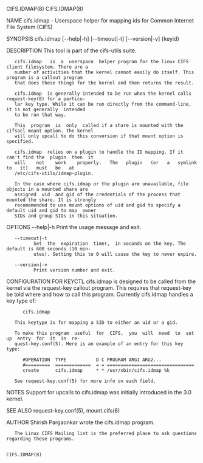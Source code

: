 CIFS.IDMAP(8)                                                                            CIFS.IDMAP(8)

NAME
       cifs.idmap - Userspace helper for mapping ids for Common Internet File System (CIFS)

SYNOPSIS
          cifs.idmap [--help|-h] [--timeout|-t] [--version|-v] {keyid}

DESCRIPTION
       This tool is part of the cifs-utils suite.

       cifs.idmap   is  a  userspace  helper program for the linux CIFS client filesystem. There are a
       number of activities that the kernel cannot easily do itself. This program is a callout program
       that does these things for the kernel and then returns the result.

       cifs.idmap  is generally intended to be run when the kernel calls request-key(8) for a particu‐
       lar key type. While it can be run directly from the command-line, it is not generally  intended
       to be run that way.

       This  program  is  only  called if a share is mounted with the cifsacl mount option. The kernel
       will only upcall to do this conversion if that mount option is specified.

       cifs.idmap  relies on a plugin to handle the ID mapping. If it can't find the  plugin  then  it
       will    not    work    properly.   The   plugin   (or   a   symlink   to   it)   must   be   at
       /etc/cifs-utils/idmap-plugin.

       In the case where cifs.idmap or the plugin are unavailable, file objects in a mounted share are
       assigned  uid  and gid of the credentials of the process that mounted the share. It is strongly
       recomemended to use mount options of uid and gid to specify a default uid and gid to map  owner
       SIDs and group SIDs in this situation.

OPTIONS
       --help|-h
              Print the usage message and exit.

       --timeout|-t
              Set  the  expiration  timer,  in seconds on the key. The default is 600 seconds (10 min‐
              utes). Setting this to 0 will cause the key to never expire.

       --version|-v
              Print version number and exit.

CONFIGURATION FOR KEYCTL
       cifs.idmap  is designed to be called from the kernel via the request-key callout program.  This
       requires  that  request-key  be  told where and how to call this program.  Currently cifs.idmap
       handles a key type of:

          cifs.idmap

       This keytype is for mapping a SID to either an uid or a gid.

       To make this program  useful  for  CIFS,  you  will  need  to  set  up  entry  for  it  in  re‐
       quest-key.conf(5). Here is an example of an entry for this key type:

          #OPERATION  TYPE           D C PROGRAM ARG1 ARG2...
          #=========  =============  = = ================================
          create      cifs.idmap     * * /usr/sbin/cifs.idmap %k

       See request-key.conf(5) for more info on each field.

NOTES
       Support for upcalls to cifs.idmap was initially introduced in the 3.0 kernel.

SEE ALSO
       request-key.conf(5), mount.cifs(8)

AUTHOR
       Shirish Pargaonkar wrote the cifs.idmap program.

       The Linux CIFS Mailing list is the preferred place to ask questions regarding these programs.

                                                                                         CIFS.IDMAP(8)
